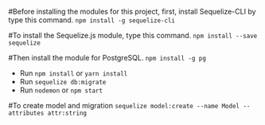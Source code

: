 #Before installing the modules for this project, first, install Sequelize-CLI by type this command.
`npm install -g sequelize-cli`

#To install the Sequelize.js module, type this command.
`npm install --save sequelize`

#Then install the module for PostgreSQL.
`npm install -g pg`

* Run `npm install` or `yarn install`
* Run `sequelize db:migrate`
* Run `nodemon` or `npm start`

#To create model and migration
`sequelize model:create --name Model --attributes attr:string`